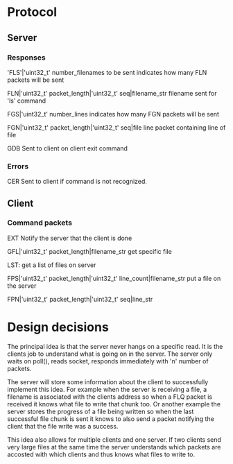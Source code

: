 # Protocol
## Server
### Responses
'FLS'|'uint32_t' number_filenames to be sent
    indicates how many FLN packets will be sent

FLN|'uint32_t' packet_length|'uint32_t' seq|filename_str
    filename sent for 'ls' command

FGS|'uint32_t' number_lines
    indicates how many FGN packets will be sent

FGN|'uint32_t' packet_length|'uint32_t' seq|file line
    packet containing line of file

GDB
    Sent to client on client exit command

### Errors
CER
    Sent to client if command is not recognized.

## Client
### Command packets
EXT
    Notify the server that the client is done

GFL|'uint32_t' packet_length|filename_str
    get specific file

LST: get a list of files on server

FPS|'uint32_t' packet_length|'uint32_t' line_count|filename_str
    put a file on the server

FPN|'uint32_t' packet_length|'uint32_t' seq|line_str

# Design decisions
The principal idea is that the server never hangs on a specific read. It is the
clients job to understand what is going on in the server. The server only waits
on poll(), reads socket, responds immediately with 'n' number of packets.

The server will store some information about the client to successfully
implement this idea. For example when the server is receiving a file, a
filename is associated with the clients address so when a FLQ packet is
received it knows what file to write that chunk too. Or another example the
server stores the progress of a file being written so when the last successful
file chunk is sent it knows to also send a packet notifying the client that the
file write was a success.

This idea also allows for multiple clients and one server. If two clients send
very large files at the same time the server understands which packets are
accosted with which clients and thus knows what files to write to.
